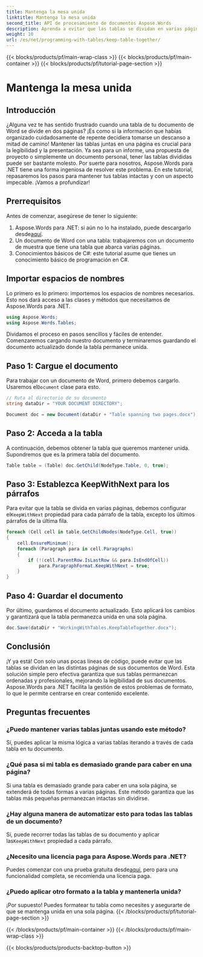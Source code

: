 ```yaml
---
title: Mantenga la mesa unida
linktitle: Mantenga la mesa unida
second_title: API de procesamiento de documentos Aspose.Words
description: Aprenda a evitar que las tablas se dividan en varias páginas en documentos de Word con Aspose.Words para .NET. Siga nuestra guía para mantener documentos legibles y profesionales.
weight: 10
url: /es/net/programming-with-tables/keep-table-together/
---
```


{{< blocks/products/pf/main-wrap-class >}}
{{< blocks/products/pf/main-container >}}
{{< blocks/products/pf/tutorial-page-section >}}

# Mantenga la mesa unida

## Introducción

¿Alguna vez te has sentido frustrado cuando una tabla de tu documento de Word se divide en dos páginas? ¡Es como si la información que habías organizado cuidadosamente de repente decidiera tomarse un descanso a mitad de camino! Mantener las tablas juntas en una página es crucial para la legibilidad y la presentación. Ya sea para un informe, una propuesta de proyecto o simplemente un documento personal, tener las tablas divididas puede ser bastante molesto. Por suerte para nosotros, Aspose.Words para .NET tiene una forma ingeniosa de resolver este problema. En este tutorial, repasaremos los pasos para mantener tus tablas intactas y con un aspecto impecable. ¡Vamos a profundizar!

## Prerrequisitos

Antes de comenzar, asegúrese de tener lo siguiente:

1.  Aspose.Words para .NET: si aún no lo ha instalado, puede descargarlo desde[aquí](https://releases.aspose.com/words/net/).
2. Un documento de Word con una tabla: trabajaremos con un documento de muestra que tiene una tabla que abarca varias páginas.
3. Conocimientos básicos de C#: este tutorial asume que tienes un conocimiento básico de programación en C#.

## Importar espacios de nombres

Lo primero es lo primero: importemos los espacios de nombres necesarios. Esto nos dará acceso a las clases y métodos que necesitamos de Aspose.Words para .NET.

```csharp
using Aspose.Words;
using Aspose.Words.Tables;
```

Dividamos el proceso en pasos sencillos y fáciles de entender. Comenzaremos cargando nuestro documento y terminaremos guardando el documento actualizado donde la tabla permanece unida.

## Paso 1: Cargue el documento

 Para trabajar con un documento de Word, primero debemos cargarlo. Usaremos el`Document` clase para esto.

```csharp
// Ruta al directorio de su documento
string dataDir = "YOUR DOCUMENT DIRECTORY";

Document doc = new Document(dataDir + "Table spanning two pages.docx");
```

## Paso 2: Acceda a la tabla

A continuación, debemos obtener la tabla que queremos mantener unida. Supondremos que es la primera tabla del documento.

```csharp
Table table = (Table) doc.GetChild(NodeType.Table, 0, true);
```

## Paso 3: Establezca KeepWithNext para los párrafos

 Para evitar que la tabla se divida en varias páginas, debemos configurar el`KeepWithNext` propiedad para cada párrafo de la tabla, excepto los últimos párrafos de la última fila.

```csharp
foreach (Cell cell in table.GetChildNodes(NodeType.Cell, true))
{
    cell.EnsureMinimum();
    foreach (Paragraph para in cell.Paragraphs)
    {
        if (!(cell.ParentRow.IsLastRow && para.IsEndOfCell))
            para.ParagraphFormat.KeepWithNext = true;
    }
}
```

## Paso 4: Guardar el documento

Por último, guardamos el documento actualizado. Esto aplicará los cambios y garantizará que la tabla permanezca unida en una sola página.

```csharp
doc.Save(dataDir + "WorkingWithTables.KeepTableTogether.docx");
```

## Conclusión

¡Y ya está! Con solo unas pocas líneas de código, puede evitar que las tablas se dividan en las distintas páginas de sus documentos de Word. Esta solución simple pero efectiva garantiza que sus tablas permanezcan ordenadas y profesionales, mejorando la legibilidad de sus documentos. Aspose.Words para .NET facilita la gestión de estos problemas de formato, lo que le permite centrarse en crear contenido excelente.

## Preguntas frecuentes

### ¿Puedo mantener varias tablas juntas usando este método?  
Sí, puedes aplicar la misma lógica a varias tablas iterando a través de cada tabla en tu documento.

### ¿Qué pasa si mi tabla es demasiado grande para caber en una página?  
Si una tabla es demasiado grande para caber en una sola página, se extenderá de todas formas a varias páginas. Este método garantiza que las tablas más pequeñas permanezcan intactas sin dividirse.

### ¿Hay alguna manera de automatizar esto para todas las tablas de un documento?  
 Sí, puede recorrer todas las tablas de su documento y aplicar las`KeepWithNext` propiedad a cada párrafo.

### ¿Necesito una licencia paga para Aspose.Words para .NET?  
Puedes comenzar con una prueba gratuita desde[aquí](https://releases.aspose.com/), pero para una funcionalidad completa, se recomienda una licencia paga.

### ¿Puedo aplicar otro formato a la tabla y mantenerla unida?  
¡Por supuesto! Puedes formatear tu tabla como necesites y asegurarte de que se mantenga unida en una sola página.
{{< /blocks/products/pf/tutorial-page-section >}}

{{< /blocks/products/pf/main-container >}}
{{< /blocks/products/pf/main-wrap-class >}}

{{< blocks/products/products-backtop-button >}}
